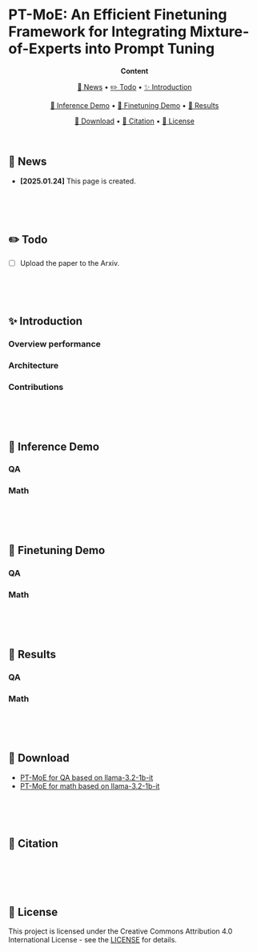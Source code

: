 # PT-MoE: An Efficient Finetuning Framework for Integrating Mixture-of-Experts into Prompt Tuning

<p align="center">
  <b>Content</b>
</p>

<p align="center">
  <a href="#news">🚀 News</a> •
  <a href="#todo">✏️ Todo</a> •
  <a href="#introduction">✨ Introduction</a>
</p>

<p align="center">
  <a href="#inferencedemo">🤗 Inference Demo</a> •
  <a href="#finetuningdemo">🤗 Finetuning Demo</a> •
  <a href="#results">📖 Results</a>
</p>

<p align="center">
  <a href="#download">💾 Download</a> •
  <a href="#citation">📌 Citation</a> •
  <a href="#license">🔖 License</a>
</p>
<div id="news">&nbsp;</div>



## 🚀 News

- **[2025.01.24]** This page is created.

<div>&nbsp;</div>
<div>&nbsp;</div>
<div id="todo">&nbsp;</div>



## ✏️ Todo

- [ ] Upload the paper to the Arxiv.

<div>&nbsp;</div>
<div>&nbsp;</div>
<div id="introduction">&nbsp;</div>



## ✨ Introduction

### Overview performance

### Architecture

### Contributions


<div>&nbsp;</div>
<div>&nbsp;</div>
<div id="inferencedemo">&nbsp;</div>



## 🤗 Inference Demo

### QA

### Math



<div>&nbsp;</div>
<div>&nbsp;</div>
<div id="finetuningdemo">&nbsp;</div>



## 🤗 Finetuning Demo

### QA

### Math



<div>&nbsp;</div>
<div>&nbsp;</div>
<div id="results">&nbsp;</div>



## 📖 Results

### QA

### Math


<div>&nbsp;</div>
<div>&nbsp;</div>
<div id="download">&nbsp;</div>



## 💾 Download

- [PT-MoE for QA based on llama-3.2-1b-it]()
- [PT-MoE for math based on llama-3.2-1b-it]() 

<div>&nbsp;</div>
<div>&nbsp;</div>
<div id="citation">&nbsp;</div>



## 📌 Citation

```

```

<div>&nbsp;</div>
<div>&nbsp;</div>
<div id="license">&nbsp;</div>



## 🔖 License

This project is licensed under the Creative Commons Attribution 4.0 International License - see the [LICENSE](https://creativecommons.org/licenses/by/4.0/deed.en) for details.
